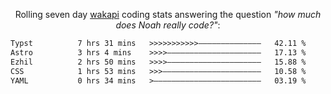 <p align="center">Rolling seven day <a href="https://wakapi.dev/"/>wakapi</a> coding stats answering the question <i>"how much does Noah really code?"</i>:</p>
<!--START_SECTION:waka-->

```txt
Typst          7 hrs 31 mins   >>>>>>>>>>>——————————————   42.11 %
Astro          3 hrs 4 mins    >>>>—————————————————————   17.13 %
Ezhil          2 hrs 50 mins   >>>>—————————————————————   15.88 %
CSS            1 hrs 53 mins   >>>——————————————————————   10.58 %
YAML           0 hrs 34 mins   >————————————————————————   03.19 %
```

<!--END_SECTION:waka-->
